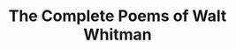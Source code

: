 ---
title: "The Complete Poems of Walt Whitman"
description: 'Do I contradict myself? Very well, then I contradict myself, I am large, I contain multitudes.'
cover: "images/reading/the-poem-of-walt-whitman.jpeg"
publishDate: 2020-07-14
authors: "Walt Whitman"
categories: ["design & creativity"]
status: 🟢
---